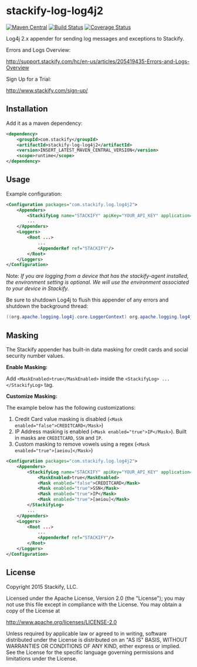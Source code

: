 # stackify-log-log4j2

[![Maven Central](https://img.shields.io/maven-central/v/com.stackify/stackify-log-log4j2.svg)](http://mvnrepository.com/artifact/com.stackify/stackify-log-log4j2)
[![Build Status](https://travis-ci.org/stackify/stackify-log-log4j2.png)](https://travis-ci.org/stackify/stackify-log-log4j2)
[![Coverage Status](https://coveralls.io/repos/stackify/stackify-log-log4j2/badge.png?branch=master)](https://coveralls.io/r/stackify/stackify-log-log4j2?branch=master)

Log4j 2.x appender for sending log messages and exceptions to Stackify.

Errors and Logs Overview:

http://support.stackify.com/hc/en-us/articles/205419435-Errors-and-Logs-Overview

Sign Up for a Trial:

http://www.stackify.com/sign-up/

## Installation

Add it as a maven dependency:
```xml
<dependency>
    <groupId>com.stackify</groupId>
    <artifactId>stackify-log-log4j2</artifactId>
    <version>INSERT_LATEST_MAVEN_CENTRAL_VERSION</version>
    <scope>runtime</scope>
</dependency>
```

## Usage

Example configuration:
```xml
<Configuration packages="com.stackify.log.log4j2">
    <Appenders>
        <StackifyLog name="STACKIFY" apiKey="YOUR_API_KEY" application="YOUR_APPLICATION_NAME" environment="YOUR_ENVIRONMENT"/>
        ...
    </Appenders>
    <Loggers>
        <Root ...>
            ...
            <AppenderRef ref="STACKIFY"/>
        </Root>
    </Loggers>
</Configuration>
```

Note: *If you are logging from a device that has the stackify-agent installed, the environment setting is optional. We will use the environment associated to your device in Stackify.*

Be sure to shutdown Log4j to flush this appender of any errors and shutdown the background thread:
```java
((org.apache.logging.log4j.core.LoggerContext) org.apache.logging.log4j.LogManager.getContext(false)).stop();
```

## Masking 

The Stackify appender has built-in data masking for credit cards and social security number values.

**Enable Masking:**

Add `<MaskEnabled>true</MaskEnabled>` inside the `<StackifyLog> ... </StackifyLog>` tag.

**Customize Masking:**

The example below has the following customizations: 

1. Credit Card value masking is disabled (`<Mask enabled="false">CREDITCARD</Mask>`)
2. IP Address masking is enabled (`<Mask enabled="true">IP</Mask>`). Built in masks are `CREDITCARD`, `SSN` and `IP`.
3. Custom masking to remove vowels using a regex (`<Mask enabled="true">[aeiou]</Mask>`)
 
```xml
<Configuration packages="com.stackify.log.log4j2">
    <Appenders>
        <StackifyLog name="STACKIFY" apiKey="YOUR_API_KEY" application="YOUR_APPLICATION_NAME" environment="YOUR_ENVIRONMENT">
            <MaskEnabled>true</MaskEnabled>
            <Mask enabled="false">CREDITCARD</Mask>
            <Mask enabled="true">SSN</Mask>
            <Mask enabled="true">IP</Mask>
            <Mask enabled="true">[aeiou]</Mask>
        </StackifyLog>
        ...
    </Appenders>
    <Loggers>
        <Root ...>
            ...
            <AppenderRef ref="STACKIFY"/>
        </Root>
    </Loggers>
</Configuration>
```

## License

Copyright 2015 Stackify, LLC.

Licensed under the Apache License, Version 2.0 (the "License");
you may not use this file except in compliance with the License.
You may obtain a copy of the License at

   http://www.apache.org/licenses/LICENSE-2.0

Unless required by applicable law or agreed to in writing, software
distributed under the License is distributed on an "AS IS" BASIS,
WITHOUT WARRANTIES OR CONDITIONS OF ANY KIND, either express or implied.
See the License for the specific language governing permissions and
limitations under the License.
